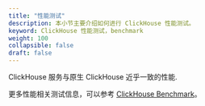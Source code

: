 ```yaml
---
title: "性能测试"
description: 本小节主要介绍如何进行 ClickHouse 性能测试。 
keyword: ClickHouse 性能测试，benchmark
weight: 100
collapsible: false
draft: false
---
```




ClickHouse 服务与原生 ClickHouse 近乎一致的性能.

更多性能相关测试信息，可以参考 [ClickHouse Benchmark](https://clickhouse.com/benchmark/dbms/)。
